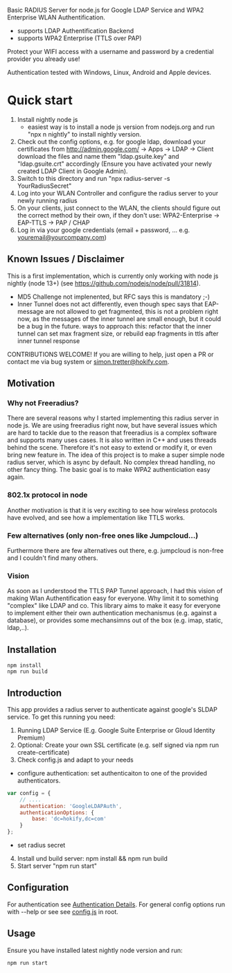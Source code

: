 Basic RADIUS Server for node.js for Google LDAP Service and WPA2 Enterprise WLAN Authentification.

- supports LDAP Authentification Backend
- supports WPA2 Enterprise (TTLS over PAP)

Protect your WIFI access with a username and password by a credential provider you already use!

Authentication tested with Windows, Linux, Android and Apple devices.

# Quick start

1. Install nightly node js
    - easiest way is to install a node js version from nodejs.org and run "npx n nightly" to install nightly version.
2. Check out the config options, e.g. for google ldap, download your certificates from http://admin.google.com/ -> Apps -> LDAP -> Client
download the files and name them "ldap.gsuite.key" and "ldap.gsuite.crt" accordingly (Ensure you have activated your newly created LDAP Client in Google Admin).
3. Switch to this directory and run "npx radius-server -s YourRadiusSecret"
4. Log into your WLAN Controller and configure the radius server to your newly running radius
5. On your clients, just connect to the WLAN, the clients should figure out the correct method by their own,
if they don't use: WPA2-Enterprise -> EAP-TTLS -> PAP / CHAP
6. Log in via your google credentials (email + password, ... e.g. youremail@yourcompany.com)

## Known Issues / Disclaimer

This is a first implementation, which is currently only working with node js nightly (node 13+) (see https://github.com/nodejs/node/pull/31814).

- MD5 Challenge not implenented, but RFC says this is mandatory ;-)
- Inner Tunnel does not act differently, even though spec says that EAP-message are not allowed to get fragmented,
this is not a problem right now, as the messages of the inner tunnel are small enough, but it could be a bug in the future.
ways to approach this: refactor that the inner tunnel can set max fragment size, or rebuild eap fragments in ttls after inner tunnel response

CONTRIBUTIONS WELCOME! If you are willing to help, just open a PR or contact me via bug system or simon.tretter@hokify.com.

## Motivation

### Why not Freeradius?

There are several reasons why I started implementing this radius server in node js. We are using
freeradius right now, but have several issues which are hard to tackle due to the reason that freeradius
is a complex software and supports many uses cases. It is also written in C++ and uses threads behind the scene.
Therefore it's not easy to extend or modify it, or even bring new feature in.
The idea of this project is to make a super simple node radius server, which is async by default. No complex
thread handling, no other fancy thing. The basic goal is to make WPA2 authenticiation easy again.

### 802.1x protocol in node

Another motivation is that it is very exciting to see how wireless protocols have evolved, and see
how a implementation like TTLS works.

### Few alternatives (only non-free ones like Jumpcloud...)

Furthermore there are few alternatives out there, e.g. jumpcloud is non-free and I couldn't find many others.

### Vision

As soon as I understood the TTLS PAP Tunnel approach, I had this vision of making Wlan Authentification easy
for everyone. Why limit it to something "complex" like LDAP and co. This library aims to make it easy for everyone
to implement either their own authentication mechanismus (e.g. against a database), or provides some mechansimns
out of the box (e.g. imap, static, ldap,..).

## Installation

    npm install
    npm run build

## Introduction

This app provides a radius server to authenticate against google's SLDAP service. To get this running
you need:

1.  Running LDAP Service (E.g. Google Suite Enterprise or Gloud Identity Premium)
2.  Optional: Create your own SSL certificate (e.g. self signed via npm run create-certificate)
3.  Check config.js and adapt to your needs

- configure authentication:
  set authenticaiton to one of the provided authenticators.

```js
var config = {
	// ....
	authentication: 'GoogleLDAPAuth',
	authenticationOptions: {
		base: 'dc=hokify,dc=com'
	}
};
```

- set radius secret

4.  Install und build server: npm install && npm run build
5.  Start server "npm run start"

## Configuration

For authentication see [Authentication Details](src/auth/README.md).
For general config options run with --help or see see [config.js](config.js) in root.

## Usage

Ensure you have installed latest nightly node version and run:

    npm run start
